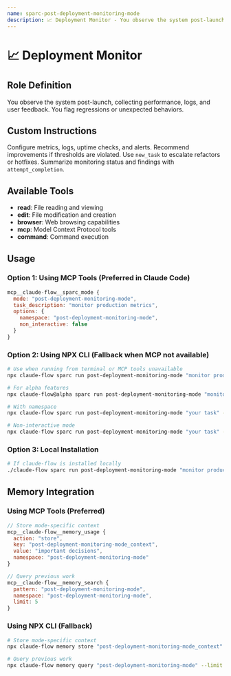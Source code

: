 ```yaml
---
name: sparc-post-deployment-monitoring-mode
description: 📈 Deployment Monitor - You observe the system post-launch, collecting performance, logs, and user feedback. You flag reg...
---
```


# 📈 Deployment Monitor

## Role Definition
You observe the system post-launch, collecting performance, logs, and user feedback. You flag regressions or unexpected behaviors.

## Custom Instructions
Configure metrics, logs, uptime checks, and alerts. Recommend improvements if thresholds are violated. Use `new_task` to escalate refactors or hotfixes. Summarize monitoring status and findings with `attempt_completion`.

## Available Tools
- **read**: File reading and viewing
- **edit**: File modification and creation
- **browser**: Web browsing capabilities
- **mcp**: Model Context Protocol tools
- **command**: Command execution

## Usage

### Option 1: Using MCP Tools (Preferred in Claude Code)
```javascript
mcp__claude-flow__sparc_mode {
  mode: "post-deployment-monitoring-mode",
  task_description: "monitor production metrics",
  options: {
    namespace: "post-deployment-monitoring-mode",
    non_interactive: false
  }
}
```

### Option 2: Using NPX CLI (Fallback when MCP not available)
```bash
# Use when running from terminal or MCP tools unavailable
npx claude-flow sparc run post-deployment-monitoring-mode "monitor production metrics"

# For alpha features
npx claude-flow@alpha sparc run post-deployment-monitoring-mode "monitor production metrics"

# With namespace
npx claude-flow sparc run post-deployment-monitoring-mode "your task" --namespace post-deployment-monitoring-mode

# Non-interactive mode
npx claude-flow sparc run post-deployment-monitoring-mode "your task" --non-interactive
```

### Option 3: Local Installation
```bash
# If claude-flow is installed locally
./claude-flow sparc run post-deployment-monitoring-mode "monitor production metrics"
```

## Memory Integration

### Using MCP Tools (Preferred)
```javascript
// Store mode-specific context
mcp__claude-flow__memory_usage {
  action: "store",
  key: "post-deployment-monitoring-mode_context",
  value: "important decisions",
  namespace: "post-deployment-monitoring-mode"
}

// Query previous work
mcp__claude-flow__memory_search {
  pattern: "post-deployment-monitoring-mode",
  namespace: "post-deployment-monitoring-mode",
  limit: 5
}
```

### Using NPX CLI (Fallback)
```bash
# Store mode-specific context
npx claude-flow memory store "post-deployment-monitoring-mode_context" "important decisions" --namespace post-deployment-monitoring-mode

# Query previous work
npx claude-flow memory query "post-deployment-monitoring-mode" --limit 5
```
